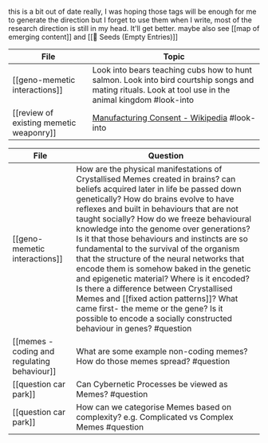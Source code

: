 this is a bit out of date really, I was hoping those tags will be enough for me to generate the direction but I forget to use them when I write, most of the research direction is still in my head. It'll get better. maybe also see [[map of emerging content]] and [[🌰 Seeds (Empty Entries)]]

<!-- QueryToSerialize: TABLE L.text as "Topic" FROM "source/content" FLATTEN file.lists as L WHERE contains(L.tags, "#look-into") -->
<!-- SerializedQuery: TABLE L.text as "Topic" FROM "source/content" FLATTEN file.lists as L WHERE contains(L.tags, "#look-into") -->

| File                                                                                           | Topic                                                                                                                                                  |
| ---------------------------------------------------------------------------------------------- | ------------------------------------------------------------------------------------------------------------------------------------------------------ |
| [[geno-memetic interactions]]                     | Look into bears teaching cubs how to hunt salmon. Look into bird courtship songs and mating rituals. Look at tool use in the animal kingdom #look-into |
| [[review of existing memetic weaponry]] | [Manufacturing Consent - Wikipedia](https://en.wikipedia.org/wiki/Manufacturing_Consent) #look-into                                                    |
<!-- SerializedQuery END -->

<!-- QueryToSerialize: TABLE L.text as "Question" FROM "source/content" FLATTEN file.lists as L WHERE contains(L.tags, "#question") -->
<!-- SerializedQuery: TABLE L.text as "Question" FROM "source/content" FLATTEN file.lists as L WHERE contains(L.tags, "#question") -->

| File                                                                                                   | Question                                                                                                                                                                                                                                                                                                                                                                                                                                                                                                                                                                                                                                                                                                                                                    |
| ------------------------------------------------------------------------------------------------------ | ----------------------------------------------------------------------------------------------------------------------------------------------------------------------------------------------------------------------------------------------------------------------------------------------------------------------------------------------------------------------------------------------------------------------------------------------------------------------------------------------------------------------------------------------------------------------------------------------------------------------------------------------------------------------------------------------------------------------------------------------------------- |
| [[geno-memetic interactions]]                             | How are the physical manifestations of Crystallised Memes created in brains? can beliefs acquired later in life be passed down genetically? How do brains evolve to have reflexes and built in behaviours that are not taught socially? How do we freeze behavioural knowledge into the genome over generations? Is it that those behaviours and instincts are so fundamental to the survival of the organism that the structure of the neural networks that encode them is somehow baked in the genetic and epigenetic material? Where is it encoded? Is there a difference between Crystallised Memes and [[fixed action patterns]]? What came first- the meme or the gene? Is it possible to encode a socially constructed behaviour in genes? #question |
| [[memes - coding and regulating behaviour]] | What are some example non-coding memes? How do those memes spread? #question                                                                                                                                                                                                                                                                                                                                                                                                                                                                                                                                                                                                                                                                                |
| [[question car park]]                                             | Can Cybernetic Processes be viewed as Memes? #question                                                                                                                                                                                                                                                                                                                                                                                                                                                                                                                                                                                                                                                                                                      |
| [[question car park]]                                             | How can we categorise Memes based on complexity? e.g. Complicated vs Complex Memes #question                                                                                                                                                                                                                                                                                                                                                                                                                                                                                                                                                                                                                                                                |
<!-- SerializedQuery END -->
